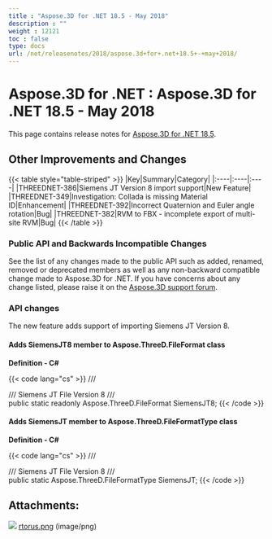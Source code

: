 ```yaml
---
title : "Aspose.3D for .NET 18.5 - May 2018" 
description : "" 
weight : 12121 
toc : false
type: docs
url: /net/releasenotes/2018/aspose.3d+for+.net+18.5+-+may+2018/
---
```


# Aspose.3D for .NET : Aspose.3D for .NET 18.5 - May 2018


This page contains release notes for [Aspose.3D for .NET 18.5](https://downloads.aspose.com/3d/net).

## Other Improvements and Changes

{{< table style="table-striped" >}}
|Key|Summary|Category|
|:----|:----|:----|
|THREEDNET-386|Siemens JT Version 8 import support|New Feature|
|THREEDNET-349|Investigation: Collada is missing Material ID|Enhancement|
|THREEDNET-392|Incorrect Quaternion and Euler angle rotation|Bug|
|THREEDNET-382|RVM to FBX - incomplete export of multi-site RVM|Bug|
{{< /table >}}

### Public API and Backwards Incompatible Changes

See the list of any changes made to the public API such as added, renamed, removed or deprecated members as well as any non-backward compatible change made to Aspose.3D for .NET. If you have concerns about any change listed, please raise it on the [Aspose.3D support forum](http://www.aspose.com/community/forums/aspose.3d-product-family/535/showforum.aspx).

### API changes

The new feature adds support of importing Siemens JT Version 8.

#### Adds SiemensJT8 member to Aspose.ThreeD.FileFormat class

**Definition - C#**

{{< code lang="cs" >}}
/// <summary>
/// Siemens JT File Version 8
/// </summary>
public static readonly Aspose.ThreeD.FileFormat SiemensJT8;
{{< /code >}}

#### Adds SiemensJT member to Aspose.ThreeD.FileFormatType class

**Definition - C#**

{{< code lang="cs" >}}
/// <summary>
/// Siemens JT File Version 8
/// </summary>
public static Aspose.ThreeD.FileFormatType SiemensJT;
{{< /code >}}

## Attachments:

![](https://docs2.aspose.com/3d/net/images/icons/bullet_blue.gif) [rtorus.png](https://docs2.aspose.com/3d/net/attachments/66257011/66519041.png) (image/png)  

